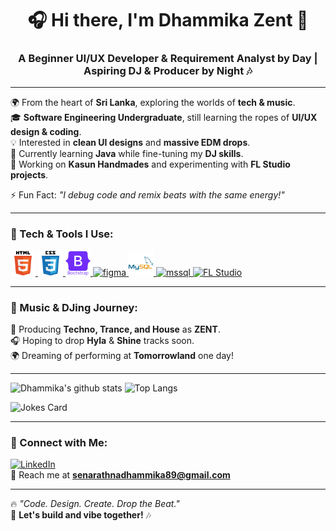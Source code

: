 <h1 align="center">🎧 Hi there, I'm Dhammika Zent 👋</h1>
<h3 align="center">A Beginner UI/UX Developer & Requirement Analyst by Day | Aspiring DJ & Producer by Night 🎶</h3>

---

🌍 From the heart of **Sri Lanka**, exploring the worlds of **tech & music**.  
🎓 **Software Engineering Undergraduate**, still learning the ropes of **UI/UX design & coding**.  
💡 Interested in **clean UI designs** and **massive EDM drops**.  
🚀 Currently learning **Java** while fine-tuning my **DJ skills**.  
🎯 Working on **Kasun Handmades** and experimenting with **FL Studio projects**.  

⚡ Fun Fact: _"I debug code and remix beats with the same energy!"_

---

### 🚀 Tech & Tools I Use:
<p align="left">
  <a href="https://www.w3schools.com/html/" target="_blank" rel="noreferrer">
    <img src="https://raw.githubusercontent.com/devicons/devicon/master/icons/html5/html5-original-wordmark.svg" alt="html5" width="40" height="40"/>
  </a>
  <a href="https://www.w3schools.com/css/" target="_blank" rel="noreferrer">
    <img src="https://raw.githubusercontent.com/devicons/devicon/master/icons/css3/css3-original-wordmark.svg" alt="css3" width="40" height="40"/>
  </a>
  <a href="https://getbootstrap.com" target="_blank" rel="noreferrer">
    <img src="https://raw.githubusercontent.com/devicons/devicon/master/icons/bootstrap/bootstrap-plain-wordmark.svg" alt="bootstrap" width="40" height="40"/>
  </a>
  <a href="https://www.figma.com/" target="_blank" rel="noreferrer">
    <img src="https://www.vectorlogo.zone/logos/figma/figma-icon.svg" alt="figma" width="40" height="40"/>
  </a>
  <a href="https://www.mysql.com/" target="_blank" rel="noreferrer">
    <img src="https://raw.githubusercontent.com/devicons/devicon/master/icons/mysql/mysql-original-wordmark.svg" alt="mysql" width="40" height="40"/>
  </a>
  <a href="https://www.microsoft.com/en-us/sql-server" target="_blank" rel="noreferrer">
    <img src="https://www.svgrepo.com/show/303229/microsoft-sql-server-logo.svg" alt="mssql" width="40" height="40"/>
  </a>
  <a href="https://www.image-line.com/fl-studio/" target="_blank" rel="noreferrer">
  <img src="https://www.image-line.com/wp-content/uploads/2022/10/cropped-FL-Cherry-noBG-256x256.png" alt="FL Studio" width="40" height="40"/>
  </a>
</p>

---

### 🎵 Music & DJing Journey:
🎼 Producing **Techno, Trance, and House** as **ZENT**.  
🎧 Hoping to drop **Hyla** & **Shine** tracks soon.  
🌍 Dreaming of performing at **Tomorrowland** one day!  

---

![Dhammika's github stats](https://github-readme-stats.vercel.app/api?username=Dhammika-Zent&show_icons=true&theme=tokyonight)
![Top Langs](https://github-readme-stats.vercel.app/api/top-langs/?username=Dhammika-Zent&layout=compact&theme=tokyonight)



![Jokes Card](https://readme-jokes.vercel.app/api?theme=tokyonight)

---

### 🔗 Connect with Me:
[![LinkedIn](https://img.shields.io/badge/LinkedIn-Dhammika%20Senarathna-blue?style=flat&logo=linkedin)](https://linkedin.com/in/dhammika-senarathna)  
📧 Reach me at **senarathnadhammika89@gmail.com**  

---

🔥 _"Code. Design. Create. Drop the Beat."_  
🚀 **Let's build and vibe together!** 🎶
